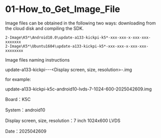 # 01-How_to_Get_Image_File

Image files can be obtained in the following two ways: downloading from the cloud disk and compiling the SDK.

```
2-Image\K5*\Android10.0\update-a133-kickpi-k5*-xxx-xxx-x-xxx-xxx-xxxxxxx
2-Image\K5*\Ubuntu1604\update-a133-kickpi-k5*-xxx-xxx-x-xxx-xxx-xxxxxxxx
```

Image files naming instructions

update-a133-kickpi-<board>-<system>-<Display screen, size, resolution>-<date>.img

for example:

update-a133-kickpi-k5c-android10-lvds-7-1024-600-2025042609.img

Board：K5C

System：android10

Display screen, size, resolution：7 inch 1024x600 LVDS

Date：2025042609

